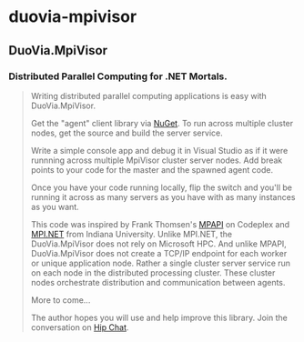 duovia-mpivisor
==========

DuoVia.MpiVisor
----------
### Distributed Parallel Computing for .NET Mortals.

> Writing distributed parallel computing applications is easy with DuoVia.MpiVisor.
>
> Get the "agent" client library via [NuGet][1]. To run across multiple cluster nodes, get the source and build the server service.
>
> Write a simple console app and debug it in Visual Studio as if it were runnning across multiple MpiVisor cluster server nodes. Add break points to your code for the master and the spawned agent code. 
>
> Once you have your code running locally, flip the switch and you'll be running it across as many servers as you have with as many instances as you want.
>
> This code was inspired by Frank Thomsen's [MPAPI][2] on Codeplex and [MPI.NET][3] from Indiana University. Unlike MPI.NET, the DuoVia.MpiVisor does not rely on Microsoft HPC. And unlike MPAPI, DuoVia.MpiVisor does not create a TCP/IP endpoint for each worker or unique application node. Rather a single cluster server service run on each node in the distributed processing cluster. These cluster nodes orchestrate distribution and communication between agents.
>
> More to come... 
> 
> The author hopes you will use and help improve this library. Join the conversation on [Hip Chat][4].

[1]: http://nuget.org/packages/DuoVia.MpiVisor/    "NuGet"
[2]: http://mpapi.codeplex.com/          "MPAPI"
[3]: http://osl.iu.edu/research/mpi.net/   "MPI.NET"
[4]: https://www.hipchat.com/gHWO84CXp     "Hip Chat"
